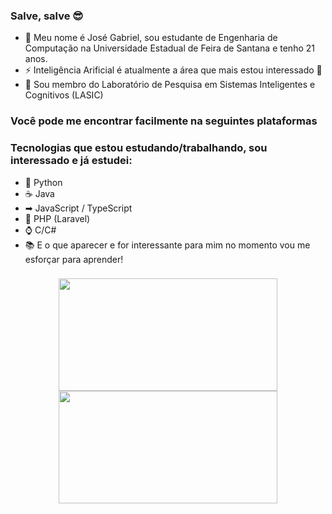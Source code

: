 ### Salve, salve 😎

- 💬 Meu nome é José Gabriel, sou estudante de Engenharia de Computação na Universidade Estadual de Feira de Santana e tenho 21 anos.
- ⚡ Inteligência Arificial é atualmente a área que mais estou interessado 🎯
- 🔬 Sou membro do Laboratório de Pesquisa em Sistemas Inteligentes e Cognitivos (LASIC)

### Você pode me encontrar facilmente na seguintes plataformas

### Tecnologias que estou estudando/trabalhando, sou interessado e já estudei:

- 🐍 Python
- ☕ Java
- ➡ JavaScript / TypeScript
- 🐘 PHP (Laravel)
- ⌚ C/C#
- 📚 E o que aparecer e for interessante para mim no momento vou me esforçar para aprender!

### 
<!--
**JoSGomes/JoSGomes** is a ✨ _special_ ✨ repository because its `README.md` (this file) appears on your GitHub profile.

Here are some ideas to get you started:

- 🔭 I’m currently working on ...
- 🌱 I’m currently learning ...
- 👯 I’m looking to collaborate on ...
- 🤔 I’m looking for help with ...
- 💬 Ask me about ...
- 📫 How to reach me: ...
- 😄 Pronouns: ...
- ⚡ Fun fact: ...
-->

<div align="center">
  <img height="180em" width="350em" src="https://github-readme-stats.vercel.app/api/top-langs/?username=JoSGomes&layout=compact&theme=cobalt"> 
  <img height="180em" width="350em" src="https://github-readme-streak-stats.herokuapp.com?user=JoSGomes&theme=cobalt"> 
</div>
